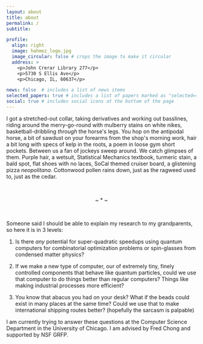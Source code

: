 ```yaml
---
layout: about
title: about
permalink: /
subtitle: 

profile:
  align: right
  image: hahmez_logo.jpg
  image_circular: false # crops the image to make it circular
  address: >
    <p>John Crerar Library 277</p>
    <p>5730 S Ellis Ave</p>
    <p>Chicago, IL, 60637</p>

news: false  # includes a list of news items
selected_papers: true # includes a list of papers marked as "selected={true}"
social: true # includes social icons at the bottom of the page
---
```


 I got a stretched-out collar, taking derivatives and working out basslines, riding around the merry-go-round with mulberry stains on white nikes, basketball-dribbling *through* the horse's legs. You hop on the antipodal horse, a bit of sawdust on your forearms from the shop's morning work, hair a bit long with specs of kelp in the roots, a poem in loose gym short pockets. Between us a fan of jockeys sweep around. We catch glimpses of them. Purple hair, a wetsuit, Statistical Mechanics textbook, turmeric stain, a bald spot, flat shoes with no laces, SoCal themed cruiser board, a glistening pizza *neopolitana*. Cottonwood pollen rains down, just as the ragweed used to, just as the cedar.

<br/>
<p><center>  ~ * ~  </center></p>
<br/>

Someone said I should be able to explain my research to my grandparents, so here it is in 3 levels:

1. Is there *any* potential for super-quadratic speedups using quantum computers for combinatorial optimization problems or spin-glasses from condensed matter physics?

2. If we make a new type of computer, our of extremely tiny, finely controlled components that behave like quantum particles, could we use that computer to do things better than regular computers? Things like making industrial processes more efficient? 

3. You know that abacus you had on your desk? What if the beads could exist in many places at the same time? Could we use that to make international shipping routes better? (hopefully the sarcasm is palpable)

I am currently trying to answer these questions at the Computer Science Department in the University of Chicago. I am advised by Fred Chong and supported by NSF GRFP.